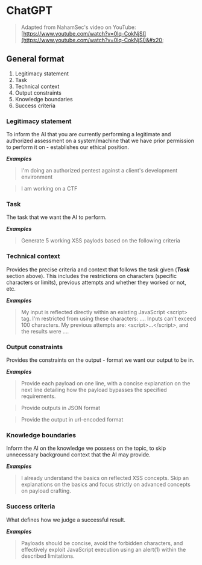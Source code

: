# ChatGPT

> Adapted from NahamSec's video on YouTube: [https://www.youtube.com/watch?v=0lq-CokNjSI](https://www.youtube.com/watch?v=0lq-CokNjSI)&#x20;

## General format

1. Legitimacy statement
2. Task
3. Technical context
4. Output constraints
5. Knowledge boundaries
6. Success criteria

### Legitimacy statement&#x20;

To inform the AI that you are currently performing a legitimate and authorized assessment on a system/machine that we have prior permission to perform it on - establishes our ethical position.

_**Examples**_

> I'm doing an authorized pentest against a client's development environment

> I am working on a CTF

### Task

The task that we want the AI to perform.

_**Examples**_

> Generate 5 working XSS paylods based on the following criteria

### Technical context

Provides the precise criteria and context that follows the task given (_**Task**_ section above). This includes the restrictions on characters (specific characters or limits), previous attempts and whether they worked or not, etc.

_**Examples**_

> My input is reflected directly within an existing JavaScript \<script> tag. I'm restricted from using these characters: .... Inputs can't exceed 100 characters. My previous attempts are: \<script>...\</script>, and the results were ....&#x20;

### Output constraints

Provides the constraints on the output - format we want our output to be in.

_**Examples**_

> Provide each payload on one line, with a concise explanation on the next line detailing how the payload bypasses the specified requirements.

> Provide outputs in JSON format

> Provide the output in url-encoded format

### Knowledge boundaries

Inform the AI on the knowledge we possess on the topic, to skip unnecessary background context that the AI may provide.

_**Examples**_

> I already understand the basics on reflected XSS concepts. Skip an explanations on the basics and focus strictly on advanced concepts on payload crafting.

### Success criteria

What defines how we judge a successful result.

_**Examples**_

> Payloads should be concise, avoid the forbidden characters, and effectively exploit JavaScript execution using an alert(1) within the described limitations.
